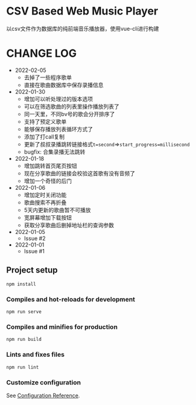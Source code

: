 # CSV Based Web Music Player
以csv文件作为数据库的纯前端音乐播放器，使用vue-cli进行构建

# CHANGE LOG
* 2022-02-05
    * 去掉了一些程序歌单
    * 直接在歌曲数据库中保存录播信息
* 2022-01-30
    * 增加可以听处理过的版本选项
    * 可以在筛选歌曲的列表里操作播放列表了
    * 同一天里，不同bv号的歌会分开排序了
    * 支持了预定义歌单
    * 能够保存播放列表循环方式了
    * 添加了打call复制
    * 更新了叔叔录播跳转链接格式`t=second`=>`start_progress=millisecond`
    * bugfix: 合集录播无法跳转
* 2022-01-18
    * 增加跳转首页尾页按钮
    * 现在分享歌曲的链接会校验这首歌有没有音频了
    * 增加一个奇怪的后门
* 2022-01-06
    * 增加定时关闭功能
    * 歌曲搜索不再折叠
    * 5天内更新的歌曲暂不可播放
    * 宽屏幕增加下载按钮
    * 获取分享歌曲后删掉地址栏的查询参数
* 2022-01-05
    * Issue #2
* 2022-01-01
    * Issue #1

## Project setup
```
npm install
```

### Compiles and hot-reloads for development
```
npm run serve
```

### Compiles and minifies for production
```
npm run build
```

### Lints and fixes files
```
npm run lint
```

### Customize configuration
See [Configuration Reference](https://cli.vuejs.org/config/).
